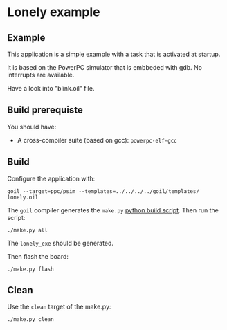 # Lonely example

## Example
This application is a simple example with a task that is activated at startup.

It is based on the PowerPC simulator that is embbeded with gdb. No interrupts are available.

Have a look into "blink.oil" file.

## Build prerequiste

You should have: 

 * A cross-compiler suite (based on gcc): `powerpc-elf-gcc`

## Build

Configure the application with: 

```
goil --target=ppc/psim --templates=../../../../goil/templates/ lonely.oil 
```

The `goil` compiler generates the `make.py` [python build script](https://github.com/TrampolineRTOS/trampoline/wiki/Application-Build-system). Then run the script:

```
./make.py all
```

The `lonely_exe` should be generated. 

Then flash the board:

```
./make.py flash
```

## Clean

Use the `clean` target of the make.py:

```
./make.py clean
```